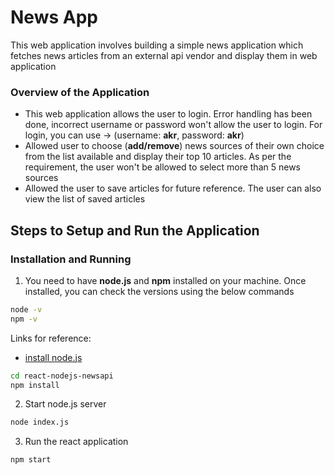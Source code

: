 # News App

This web application involves building a simple news application which fetches news articles from an external api vendor and display them in web application

### Overview of the Application
* This web application allows the user to login. Error handling has been done, incorrect username or password won't allow the user to login. For login, you can use -> (username: **akr**, password: **akr**)
* Allowed user to choose (**add/remove**)  news sources of their own choice from the list available and display their top 10 articles. As per the requirement, the user won't be allowed to select more than 5 news sources
* Allowed the user to save articles for future reference. The user can also view the list of saved articles



## Steps to Setup and Run the Application

### Installation and Running
1. You need to have **node.js** and **npm** installed on your machine. Once installed, you can check the versions using the below commands

```sh
node -v
npm -v
```
Links for reference:
* [install node.js](https://nodejs.org/en/download/)


```sh
cd react-nodejs-newsapi
npm install
```

2. Start node.js server

```sh
node index.js
```

3. Run the react application

```sh
npm start
```


